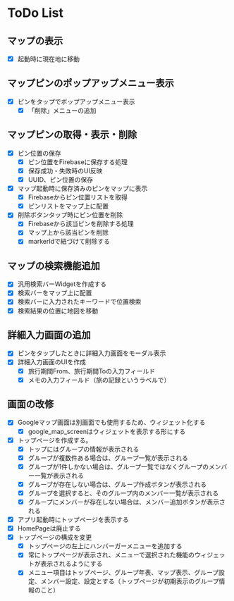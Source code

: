 # ToDo List

## マップの表示
- [x] 起動時に現在地に移動

## マップピンのポップアップメニュー表示
- [x] ピンをタップでポップアップメニュー表示
  - [x] 「削除」メニューの追加

## マップピンの取得・表示・削除
- [x] ピン位置の保存
    - [x] ピン位置をFirebaseに保存する処理
    - [x] 保存成功・失敗時のUI反映
    - [x] UUID、ピン位置の保存
- [x] マップ起動時に保存済みのピンをマップに表示
    - [x] Firebaseからピン位置リストを取得
    - [x] ピンリストをマップ上に配置
- [x] 削除ボタンタップ時にピン位置を削除
    - [x] Firebaseから該当ピンを削除する処理
    - [x] マップ上から該当ピンを削除
    - [x] markerIdで紐づけて削除する

## マップの検索機能追加
- [x] 汎用検索バーWidgetを作成する
- [x] 検索バーをマップ上に配置
- [x] 検索バーに入力されたキーワードで位置検索
- [x] 検索結果の位置に地図を移動

## 詳細入力画面の追加
- [x] ピンをタップしたときに詳細入力画面をモーダル表示
- [x] 詳細入力画面のUIを作成
  - [x] 旅行期間From、旅行期間Toの入力フィールド
  - [x] メモの入力フィールド（旅の記録というラベルで）

## 画面の改修
- [x] Googleマップ画面は別画面でも使用するため、ウィジェット化する
  - [x] google_map_screenはウィジェットを表示する形にする
- [x] トップページを作成する。
  - [x] トップにはグループの情報が表示される
  - [x] グループが複数件ある場合は、グループ一覧が表示される
  - [x] グループが1件しかない場合は、グループ一覧ではなくグループのメンバー一覧が表示される
  - [x] グループが存在しない場合は、グループ作成ボタンが表示される
  - [x] グループを選択すると、そのグループ内のメンバー一覧が表示される
  - [x] グループにメンバーが存在しない場合は、メンバー追加ボタンが表示される
- [x] アプリ起動時にトップページを表示する
- [x] HomePageは廃止する
- [x] トップページの構成を変更
  - [x] トップページの左上にハンバーガーメニューを追加する
  - [x] 常にトップページが表示され、メニューで選択された機能のウィジェットが表示されるようにする
  - [x] メニュー項目はトップページ、グループ年表、マップ表示、グループ設定、メンバー設定、設定とする（トップページが初期表示のグループ情報のこと）
